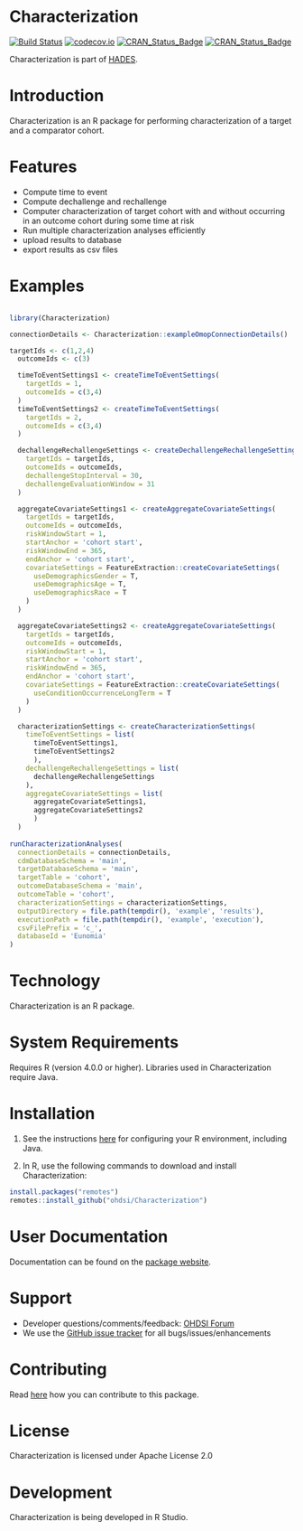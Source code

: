 Characterization
================

[![Build Status](https://github.com/OHDSI/Characterization/workflows/R-CMD-check/badge.svg)](https://github.com/OHDSI/Characterization/actions?query=workflow%3AR-CMD-check)
[![codecov.io](https://codecov.io/github/OHDSI/Characterization/coverage.svg?branch=main)](https://codecov.io/github/OHDSI/Characterization?branch=main)
[![CRAN_Status_Badge](https://www.r-pkg.org/badges/version/Characterization)](https://cran.r-project.org/package=Characterization)
[![CRAN_Status_Badge](https://cranlogs.r-pkg.org/badges/Characterization)](https://cran.r-project.org/package=Characterization)

Characterization is part of [HADES](https://ohdsi.github.io/Hades/).


Introduction
============
Characterization is an R package for performing characterization of a target and a comparator cohort.

Features
========
- Compute time to event
- Compute dechallenge and rechallenge 
- Computer characterization of target cohort with and without occurring in an outcome cohort during some time at risk
- Run multiple characterization analyses efficiently 
- upload results to database
- export results as csv files

Examples
========

```r

library(Characterization)

connectionDetails <- Characterization::exampleOmopConnectionDetails()

targetIds <- c(1,2,4)
  outcomeIds <- c(3)

  timeToEventSettings1 <- createTimeToEventSettings(
    targetIds = 1,
    outcomeIds = c(3,4)
  )
  timeToEventSettings2 <- createTimeToEventSettings(
    targetIds = 2,
    outcomeIds = c(3,4)
  )

  dechallengeRechallengeSettings <- createDechallengeRechallengeSettings(
    targetIds = targetIds,
    outcomeIds = outcomeIds,
    dechallengeStopInterval = 30,
    dechallengeEvaluationWindow = 31
  )

  aggregateCovariateSettings1 <- createAggregateCovariateSettings(
    targetIds = targetIds,
    outcomeIds = outcomeIds,
    riskWindowStart = 1,
    startAnchor = 'cohort start',
    riskWindowEnd = 365,
    endAnchor = 'cohort start',
    covariateSettings = FeatureExtraction::createCovariateSettings(
      useDemographicsGender = T,
      useDemographicsAge = T,
      useDemographicsRace = T
    )
  )

  aggregateCovariateSettings2 <- createAggregateCovariateSettings(
    targetIds = targetIds,
    outcomeIds = outcomeIds,
    riskWindowStart = 1,
    startAnchor = 'cohort start',
    riskWindowEnd = 365,
    endAnchor = 'cohort start',
    covariateSettings = FeatureExtraction::createCovariateSettings(
      useConditionOccurrenceLongTerm = T
    )
  )

  characterizationSettings <- createCharacterizationSettings(
    timeToEventSettings = list(
      timeToEventSettings1,
      timeToEventSettings2
      ),
    dechallengeRechallengeSettings = list(
      dechallengeRechallengeSettings
    ),
    aggregateCovariateSettings = list(
      aggregateCovariateSettings1,
      aggregateCovariateSettings2
      )
  )
  
runCharacterizationAnalyses(
  connectionDetails = connectionDetails,
  cdmDatabaseSchema = 'main',
  targetDatabaseSchema = 'main',
  targetTable = 'cohort',
  outcomeDatabaseSchema = 'main',
  outcomeTable = 'cohort',
  characterizationSettings = characterizationSettings,   
  outputDirectory = file.path(tempdir(), 'example', 'results'),
  executionPath = file.path(tempdir(), 'example', 'execution'),
  csvFilePrefix = 'c_',
  databaseId = 'Eunomia'
)
```

Technology
============
Characterization is an R package.

System Requirements
============
Requires R (version 4.0.0 or higher). Libraries used in Characterization require Java.

Installation
=============
1. See the instructions [here](https://ohdsi.github.io/Hades/rSetup.html) for configuring your R environment, including Java.

2. In R, use the following commands to download and install Characterization:

  ```r
  install.packages("remotes")
  remotes::install_github("ohdsi/Characterization")
  ```

User Documentation
==================
Documentation can be found on the [package website](https://ohdsi.github.io/Characterization).

Support
=======
* Developer questions/comments/feedback: <a href="http://forums.ohdsi.org/c/developers">OHDSI Forum</a>
* We use the <a href="https://github.com/OHDSI/Characterization/issues">GitHub issue tracker</a> for all bugs/issues/enhancements

Contributing
============
Read [here](https://ohdsi.github.io/Hades/contribute.html) how you can contribute to this package.

License
=======
Characterization is licensed under Apache License 2.0

Development
===========
Characterization is being developed in R Studio.
